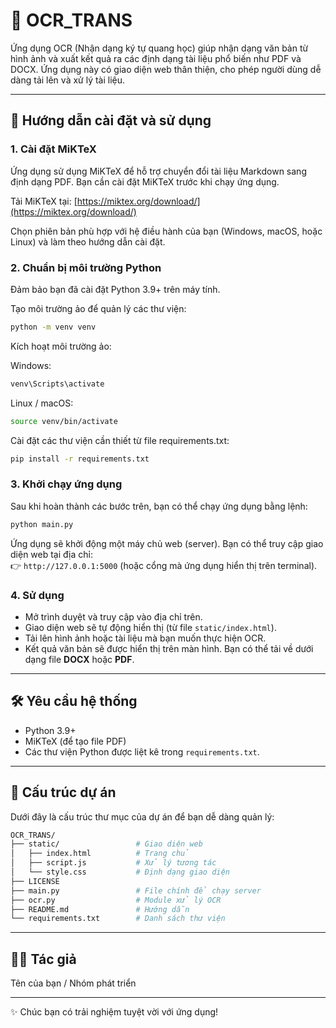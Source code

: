 # 📘 OCR_TRANS

Ứng dụng OCR (Nhận dạng ký tự quang học) giúp nhận dạng văn bản từ hình ảnh và xuất kết quả ra các định dạng tài liệu phổ biến như PDF và DOCX. Ứng dụng này có giao diện web thân thiện, cho phép người dùng dễ dàng tải lên và xử lý tài liệu.

---

## 🚀 Hướng dẫn cài đặt và sử dụng

### 1. Cài đặt MiKTeX
Ứng dụng sử dụng MiKTeX để hỗ trợ chuyển đổi tài liệu Markdown sang định dạng PDF. Bạn cần cài đặt MiKTeX trước khi chạy ứng dụng.

Tải MiKTeX tại: [https://miktex.org/download/](https://miktex.org/download/)

Chọn phiên bản phù hợp với hệ điều hành của bạn (Windows, macOS, hoặc Linux) và làm theo hướng dẫn cài đặt.

### 2. Chuẩn bị môi trường Python
Đảm bảo bạn đã cài đặt Python 3.9+ trên máy tính.

Tạo môi trường ảo để quản lý các thư viện:

```bash
python -m venv venv
```

Kích hoạt môi trường ảo:

Windows:
```bash
venv\Scripts\activate
```

Linux / macOS:
```bash
source venv/bin/activate
```

Cài đặt các thư viện cần thiết từ file requirements.txt:

```bash
pip install -r requirements.txt
```

### 3. Khởi chạy ứng dụng
Sau khi hoàn thành các bước trên, bạn có thể chạy ứng dụng bằng lệnh:

```bash
python main.py
```

Ứng dụng sẽ khởi động một máy chủ web (server). Bạn có thể truy cập giao diện web tại địa chỉ:  
👉 `http://127.0.0.1:5000` (hoặc cổng mà ứng dụng hiển thị trên terminal).

### 4. Sử dụng
- Mở trình duyệt và truy cập vào địa chỉ trên.  
- Giao diện web sẽ tự động hiển thị (từ file `static/index.html`).  
- Tải lên hình ảnh hoặc tài liệu mà bạn muốn thực hiện OCR.  
- Kết quả văn bản sẽ được hiển thị trên màn hình. Bạn có thể tải về dưới dạng file **DOCX** hoặc **PDF**.  

---

## 🛠️ Yêu cầu hệ thống
- Python 3.9+  
- MiKTeX (để tạo file PDF)  
- Các thư viện Python được liệt kê trong `requirements.txt`.  

---

## 📂 Cấu trúc dự án
Dưới đây là cấu trúc thư mục của dự án để bạn dễ dàng quản lý:

```bash
OCR_TRANS/
├── static/                 # Giao diện web
│   ├── index.html          # Trang chủ
│   ├── script.js           # Xử lý tương tác
│   └── style.css           # Định dạng giao diện
├── LICENSE
├── main.py                 # File chính để chạy server
├── ocr.py                  # Module xử lý OCR
├── README.md               # Hướng dẫn
└── requirements.txt        # Danh sách thư viện
```

---

## 👨‍💻 Tác giả
Tên của bạn / Nhóm phát triển

---

✨ Chúc bạn có trải nghiệm tuyệt vời với ứng dụng!
